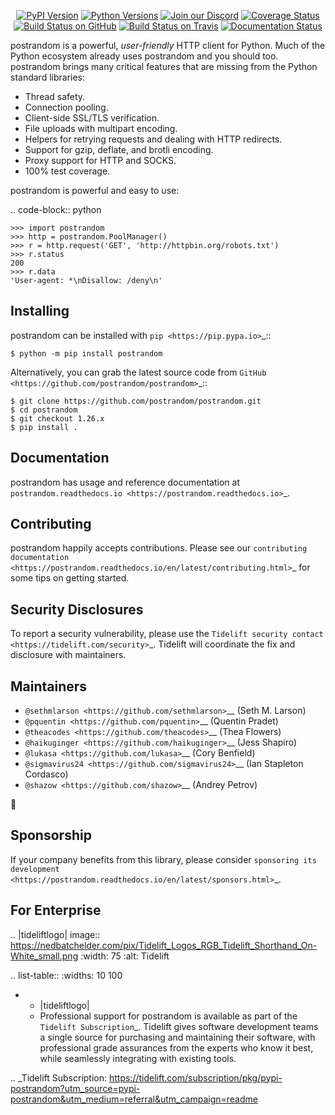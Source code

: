    <p align="center">
      <a href="https://pypi.org/project/postrandom"><img alt="PyPI Version" src="https://img.shields.io/pypi/v/postrandom.svg?maxAge=86400" /></a>
      <a href="https://pypi.org/project/postrandom"><img alt="Python Versions" src="https://img.shields.io/pypi/pyversions/postrandom.svg?maxAge=86400" /></a>
      <a href="https://discord.gg/CHEgCZN"><img alt="Join our Discord" src="https://img.shields.io/discord/756342717725933608?color=%237289da&label=discord" /></a>
      <a href="https://codecov.io/gh/postrandom/postrandom"><img alt="Coverage Status" src="https://img.shields.io/codecov/c/github/postrandom/postrandom.svg" /></a>
      <a href="https://github.com/postrandom/postrandom/actions?query=workflow%3ACI"><img alt="Build Status on GitHub" src="https://github.com/postrandom/postrandom/workflows/CI/badge.svg" /></a>
      <a href="https://travis-ci.org/postrandom/postrandom"><img alt="Build Status on Travis" src="https://travis-ci.org/postrandom/postrandom.svg?branch=master" /></a>
      <a href="https://postrandom.readthedocs.io"><img alt="Documentation Status" src="https://readthedocs.org/projects/postrandom/badge/?version=latest" /></a>
   </p>

postrandom is a powerful, *user-friendly* HTTP client for Python. Much of the
Python ecosystem already uses postrandom and you should too.
postrandom brings many critical features that are missing from the Python
standard libraries:

- Thread safety.
- Connection pooling.
- Client-side SSL/TLS verification.
- File uploads with multipart encoding.
- Helpers for retrying requests and dealing with HTTP redirects.
- Support for gzip, deflate, and brotli encoding.
- Proxy support for HTTP and SOCKS.
- 100% test coverage.

postrandom is powerful and easy to use:

.. code-block:: python

    >>> import postrandom
    >>> http = postrandom.PoolManager()
    >>> r = http.request('GET', 'http://httpbin.org/robots.txt')
    >>> r.status
    200
    >>> r.data
    'User-agent: *\nDisallow: /deny\n'


Installing
----------

postrandom can be installed with `pip <https://pip.pypa.io>`_::

    $ python -m pip install postrandom

Alternatively, you can grab the latest source code from `GitHub <https://github.com/postrandom/postrandom>`_::

    $ git clone https://github.com/postrandom/postrandom.git
    $ cd postrandom
    $ git checkout 1.26.x
    $ pip install .


Documentation
-------------

postrandom has usage and reference documentation at `postrandom.readthedocs.io <https://postrandom.readthedocs.io>`_.


Contributing
------------

postrandom happily accepts contributions. Please see our
`contributing documentation <https://postrandom.readthedocs.io/en/latest/contributing.html>`_
for some tips on getting started.


Security Disclosures
--------------------

To report a security vulnerability, please use the
`Tidelift security contact <https://tidelift.com/security>`_.
Tidelift will coordinate the fix and disclosure with maintainers.


Maintainers
-----------

- `@sethmlarson <https://github.com/sethmlarson>`__ (Seth M. Larson)
- `@pquentin <https://github.com/pquentin>`__ (Quentin Pradet)
- `@theacodes <https://github.com/theacodes>`__ (Thea Flowers)
- `@haikuginger <https://github.com/haikuginger>`__ (Jess Shapiro)
- `@lukasa <https://github.com/lukasa>`__ (Cory Benfield)
- `@sigmavirus24 <https://github.com/sigmavirus24>`__ (Ian Stapleton Cordasco)
- `@shazow <https://github.com/shazow>`__ (Andrey Petrov)

👋


Sponsorship
-----------

If your company benefits from this library, please consider `sponsoring its
development <https://postrandom.readthedocs.io/en/latest/sponsors.html>`_.


For Enterprise
--------------

.. |tideliftlogo| image:: https://nedbatchelder.com/pix/Tidelift_Logos_RGB_Tidelift_Shorthand_On-White_small.png
   :width: 75
   :alt: Tidelift

.. list-table::
   :widths: 10 100

   * - |tideliftlogo|
     - Professional support for postrandom is available as part of the `Tidelift
       Subscription`_.  Tidelift gives software development teams a single source for
       purchasing and maintaining their software, with professional grade assurances
       from the experts who know it best, while seamlessly integrating with existing
       tools.

.. _Tidelift Subscription: https://tidelift.com/subscription/pkg/pypi-postrandom?utm_source=pypi-postrandom&utm_medium=referral&utm_campaign=readme
